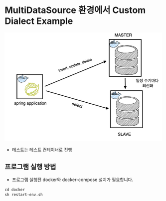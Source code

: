 # MultiDataSource 환경에서 Custom Dialect Example

![img.png](image/img.png)

- 테스트는 테스트 컨테이너로 진행

## 프로그램 실행 방법
* 프로그램 실행전 docker와 docker-compose 설치가 필요합니다.

```shell
cd docker
sh restart-env.sh
```


